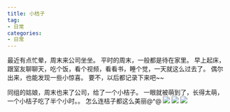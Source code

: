 ```yaml
---
title: 小桔子
tag:
- 日常
categories:
- 日常
---
```

最近有点忙晕，周末来公司坐坐。
平时的周末，一般都是待在家里。
早上起床，跟室友聊聊天，吃个饭，看个视频，看看书，睡个觉，一天就这么过去了。
偶尔出来，也能发现一些小惊喜。
要不，以后都记录下来吧~~
<!-- more -->
同组的姑娘，周末也来了公司，给了一个小桔子。
一眼就被萌到了，长得太萌，一个小桔子吃了半个小时。。
怎么连桔子都这么美丽@^@
<img src="/images/life/2016121018113.jpg" class="full-image" />
<img src="/images/life/2016121018112.jpg" class="full-image" />
<img src="/images/life/2016121018111.jpg" class="full-image" />

